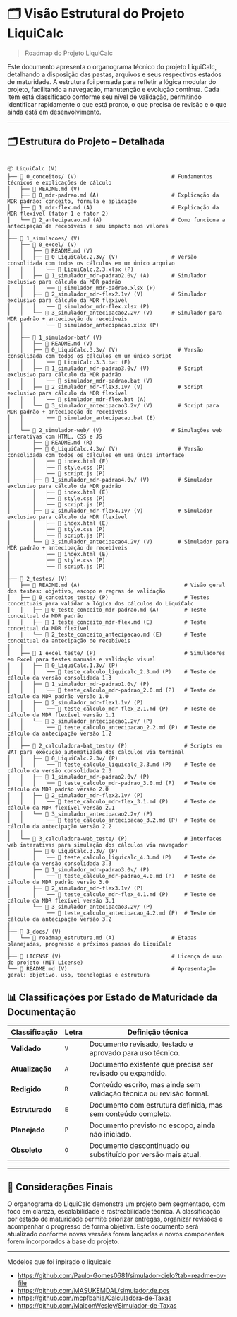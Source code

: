 # 🗂️ Visão Estrutural do Projeto LiquiCalc

> Roadmap do Projeto LiquiCalc

Este documento apresenta o organograma técnico do projeto LiquiCalc, detalhando a disposição das pastas, arquivos e seus respectivos estados de maturidade. A estrutura foi pensada para refletir a lógica modular do projeto, facilitando a navegação, manutenção e evolução contínua. Cada item está classificado conforme seu nível de validação, permitindo identificar rapidamente o que está pronto, o que precisa de revisão e o que ainda está em desenvolvimento.

---

## 🗂️ Estrutura do Projeto – Detalhada

```

📦 LiquiCalc (V)  
├── 📁 0_conceitos/ (V)                              # Fundamentos técnicos e explicações de cálculo
│   ├── 📄 README.md (V)
│   ├── 📄 0_mdr-padrao.md (A)                       # Explicação da MDR padrão: conceito, fórmula e aplicação
│   ├── 📄 1_mdr-flex.md (A)                         # Explicação da MDR flexível (fator 1 e fator 2)
│   └── 📄 2_antecipacao.md (A)                      # Como funciona a antecipação de recebíveis e seu impacto nos valores
│
├── 📁 1_simulacoes/ (V)
│   ├── 📁 0_excel/ (V)
│   │   ├── 📄 README.md (V)
│   │   ├── 📁 0_LiquiCalc.2.3v/ (V)                 # Versão consolidada com todos os cálculos em um único arquivo
│   │   │   └── 📄 LiquiCalc.2.3.xlsx (P) 
│   │   ├── 📁 1_simulador_mdr-padrao2.0v/ (A)       # Simulador exclusivo para cálculo da MDR padrão
│   │   │   └── 📄 simulador_mdr-padrao.xlsx (P)
│   │   ├── 📁 2_simulador_mdr-flex2.1v/ (V)         # Simulador exclusivo para cálculo da MDR flexível
│   │   │   └── 📄 simulador_mdr-flex.xlsx (P)
│   │   └── 📁 3_simulador_antecipacao2.2v/ (V)      # Simulador para MDR padrão + antecipação de recebíveis
│   │       └── 📄 simulador_antecipacao.xlsx (P)
│   │ 
│   ├── 📁 1_simulador-bat/ (V)
│   │   ├── 📄 README.md (V)
│   │   ├── 📁 0_LiquiCalc.3.3v/ (V)                   # Versão consolidada com todos os cálculos em um único script
│   │   │   └── 📄 LiquiCalc.3.3.bat (E)
│   │   ├── 📁 1_simulador_mdr-padrao3.0v/ (V)         # Script exclusivo para cálculo da MDR padrão
│   │   │   └── 📄 simulador_mdr-padrao.bat (V)
│   │   ├── 📁 2_simulador_mdr-flex3.1v/ (V)           # Script exclusivo para cálculo da MDR flexível
│   │   │   └── 📄 simulador_mdr-flex.bat (A)
│   │   └── 📁 3_simulador_antecipacao3.2v/ (V)        # Script para MDR padrão + antecipação de recebíveis
│   │       └── 📄 simulador_antecipacao.bat (E)
│   │
│   └── 📁 2_simulador-web/ (V)                      # Simulações web interativas com HTML, CSS e JS
│       ├── 📄 README.md (R)
│       ├── 📁 0_LiquiCalc.4.3v/ (V)                   # Versão consolidada com todos os cálculos em uma única interface
│       │   ├── 📄 index.html (E)
│       │   ├── 📄 style.css (P)
│       │   └── 📄 script.js (P)
│       ├── 📁 1_simulador_mdr-padrao4.0v/ (V)         # Simulador exclusivo para cálculo da MDR padrão
│       │   ├── 📄 index.html (E)
│       │   ├── 📄 style.css (P)
│       │   └── 📄 script.js (P)
│       ├── 📁 2_simulador_mdr-flex4.1v/ (V)           # Simulador exclusivo para cálculo da MDR flexível
│       │   ├── 📄 index.html (E)
│       │   ├── 📄 style.css (P)
│       │   └── 📄 script.js (P)
│       └── 📁 3_simulador_antecipacao4.2v/ (V)        # Simulador para MDR padrão + antecipação de recebíveis
│           ├── 📄 index.html (E)
│           ├── 📄 style.css (P)
│           └── 📄 script.js (P)
│
├── 📁 2_testes/ (V)
│   ├── 📄 README.md (A)                                 # Visão geral dos testes: objetivo, escopo e regras de validação
│   ├── 📁 0_conceitos_teste/ (P)                        # Testes conceituais para validar a lógica dos cálculos do LiquiCalc
│   │   ├── 📄 0_teste_conceito_mdr-padrao.md (A)        # Teste conceitual da MDR padrão
│   │   ├── 📄 1_teste_conceito_mdr-flex.md (E)          # Teste conceitual da MDR flexível
│   │   └── 📄 2_teste_conceito_antecipacao.md (E)       # Teste conceitual da antecipação de recebíveis
│   │
│   ├── 📁 1_excel_teste/ (P)                            # Simuladores em Excel para testes manuais e validação visual
│   │   ├── 📁 0_LiquiCalc.1.3v/ (P)                  
│   │   │   └── 📄 teste_calculo_liquicalc_2.3.md (P)    # Teste de cálculo da versão consolidada 1.3
│   │   ├── 📁 1_simulador_mdr-padrao1.0v/ (P)          
│   │   │   └── 📄 teste_calculo_mdr-padrao_2.0.md (P)   # Teste de cálculo da MDR padrão versão 1.0
│   │   ├── 📁 2_simulador_mdr-flex1.1v/ (P)            
│   │   │   └── 📄 teste_calculo_mdr-flex_2.1.md (P)     # Teste de cálculo da MDR flexível versão 1.1
│   │   └── 📁 3_simulador_antecipacao1.2v/ (P)         
│   │       └── 📄 teste_calculo_antecipacao_2.2.md (P)  # Teste de cálculo da antecipação versão 1.2
│   │
│   ├── 📁 2_calculadora-bat_teste/ (P)                  # Scripts em BAT para execução automatizada dos cálculos via terminal
│   │   ├── 📁 0_LiquiCalc.2.3v/ (P)                      
│   │   │   └── 📄 teste_calculo_liquicalc_3.3.md (P)    # Teste de cálculo da versão consolidada 2.3
│   │   ├── 📁 1_simulador_mdr-padrao2.0v/ (P)            
│   │   │   └── 📄 teste_calculo_mdr-padrao_3.0.md (P)   # Teste de cálculo da MDR padrão versão 2.0
│   │   ├── 📁 2_simulador_mdr-flex2.1v/ (P)             
│   │   │   └── 📄 teste_calculo_mdr-flex_3.1.md (P)     # Teste de cálculo da MDR flexível versão 2.1
│   │   └── 📁 3_simulador_antecipacao2.2v/ (P)           
│   │       └── 📄 teste_calculo_antecipacao_3.2.md (P)  # Teste de cálculo da antecipação versão 2.2
│   │
│   └── 📁 3_calculadora-web_teste/ (P)                  # Interfaces web interativas para simulação dos cálculos via navegador
│       ├── 📁 0_LiquiCalc.3.3v/ (P)                      
│       │   └── 📄 teste_calculo_liquicalc_4.3.md (P)    # Teste de cálculo da versão consolidada 3.3
│       ├── 📁 1_simulador_mdr-padrao3.0v/ (P)            
│       │   └── 📄 teste_calculo_mdr-padrao_4.0.md (P)   # Teste de cálculo da MDR padrão versão 3.0
│       ├── 📁 2_simulador_mdr-flex3.1v/ (P)              
│       │   └── 📄 teste_calculo_mdr-flex_4.1.md (P)     # Teste de cálculo da MDR flexível versão 3.1
│       └── 📁 3_simulador_antecipacao3.2v/ (P)           
│           └── 📄 teste_calculo_antecipacao_4.2.md (P)  # Teste de cálculo da antecipação versão 3.2
│
├── 📁 3_docs/ (V)
│   └── 📄 roadmap_estrutura.md (A)                  # Etapas planejadas, progresso e próximos passos do LiquiCalc
│
├── 📄 LICENSE (V)                                   # Licença de uso do projeto (MIT License)
└── 📄 README.md (V)                                 # Apresentação geral: objetivo, uso, tecnologias e estrutura

```

## 📊 Classificações por Estado de Maturidade da Documentação

| Classificação     | Letra | Definição técnica                                                                 |
|-------------------|-------|------------------------------------------------------------------------------------|
| **Validado**      | `V`   | Documento revisado, testado e aprovado para uso técnico.                           |
| **Atualização**   | `A`   | Documento existente que precisa ser revisado ou expandido.                         |
| **Redigido**      | `R`   | Conteúdo escrito, mas ainda sem validação técnica ou revisão formal.               |
| **Estruturado**   | `E`   | Documento com estrutura definida, mas sem conteúdo completo.                       |
| **Planejado**     | `P`   | Documento previsto no escopo, ainda não iniciado.                                  |
| **Obsoleto**      | `O`   | Documento descontinuado ou substituído por versão mais atual.                      |

---

## 📎 Considerações Finais

O organograma do LiquiCalc demonstra um projeto bem segmentado, com foco em clareza, escalabilidade e rastreabilidade técnica. A classificação por estado de maturidade permite priorizar entregas, organizar revisões e acompanhar o progresso de forma objetiva. Este documento será atualizado conforme novas versões forem lançadas e novos componentes forem incorporados à base do projeto.

---

Modelos que foi inpirado o liquicalc 
- https://github.com/Paulo-Gomes0681/simulador-cielo?tab=readme-ov-file 
- https://github.com/MASUKEMDAL/simulador.de.pos 
- https://github.com/mcpfbahia/Calculadora-de-Taxas 
- https://github.com/MaiconWesley/Simulador-de-Taxas

